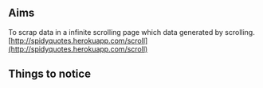 ## Aims
To scrap data in a infinite scrolling page which data generated by scrolling.  
[http://spidyquotes.herokuapp.com/scroll](http://spidyquotes.herokuapp.com/scroll)
## Things to notice
